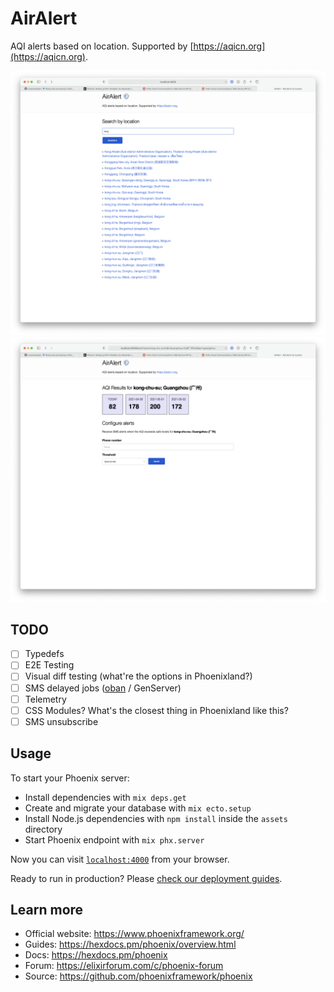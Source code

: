 # AirAlert

AQI alerts based on location. Supported by [https://aqicn.org](https://aqicn.org).

![search](/search.png)
![results_and_alert](/results_and_alert.png)

## TODO

- [ ] Typedefs
- [ ] E2E Testing
- [ ] Visual diff testing (what're the options in Phoenixland?)
- [ ] SMS delayed jobs ([oban](https://github.com/sorentwo/oban) / GenServer)
- [ ] Telemetry
- [ ] CSS Modules? What's the closest thing in Phoenixland like this?
- [ ] SMS unsubscribe

## Usage

To start your Phoenix server:

  * Install dependencies with `mix deps.get`
  * Create and migrate your database with `mix ecto.setup`
  * Install Node.js dependencies with `npm install` inside the `assets` directory
  * Start Phoenix endpoint with `mix phx.server`

Now you can visit [`localhost:4000`](http://localhost:4000) from your browser.

Ready to run in production? Please [check our deployment guides](https://hexdocs.pm/phoenix/deployment.html).
## Learn more

  * Official website: https://www.phoenixframework.org/
  * Guides: https://hexdocs.pm/phoenix/overview.html
  * Docs: https://hexdocs.pm/phoenix
  * Forum: https://elixirforum.com/c/phoenix-forum
  * Source: https://github.com/phoenixframework/phoenix
